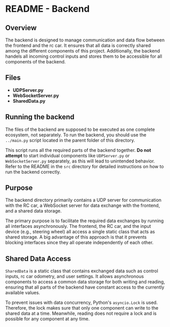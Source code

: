 # README - Backend

## Overview

The backend is designed to manage communication and data flow between the frontend and the rc car. It ensures that all data is correctly shared among the different components of this project.
Additionally, the backend handels all incoming control inputs and stores them to be accessible for all components of the backend.

## Files

- **UDPServer.py**
- **WebSocketServer.py**
- **SharedData.py**

## Running the backend

The files of the backend are supposed to be executed as one complete ecosystem, not separately.
To run the backend, you should use the `../main.py` script located in the parent folder of this directory.

This script runs all the required parts of the backend together.
**Do not attempt** to start individual components like `UDPServer.py` or `WebSocketServer.py` separately, as this will lead to unintended behavior.
Refer to the README in the `src` directory for detailed instructions on how to run the backend correctly. 

## Purpose
The backend directory primarily contains a UDP server for communication with the RC car, a WebSocket server for data exchange with the frontend, and a shared data storage.

The primary purpose is to facilitate the required data exchanges by running all interfaces asynchronously. The frontend, the RC car, and the input device (e.g., steering wheel) all access a single static class that acts as shared storage. A big advantage of this approach is that it prevents blocking interfaces since they all operate independently of each other.

## Shared Data Access

`SharedData` is a static class that contains exchanged data such as control inputs, rc car odometry, and user settings. 
It allows asynchronous components to access a common data storage for both writing and reading, ensuring that all parts of the backend have constant access to the currently available values.

To prevent issues with data concurrency, Python's `asyncio.Lock` is used. Therefore, the lock makes sure that only one component can write to the shared data at a time. Meanwhile, reading does not require a lock and is possible for any component at any time.

